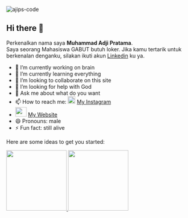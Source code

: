 <p align="left"> <img src="https://komarev.com/ghpvc/?username=ajips-code&label=Profile%20views&color=0e75b6&style=flat" alt="ajips-code"/></p>

## Hi there 👋
Perkenalkan nama saya **Muhammad Adji Pratama**.\
Saya seorang Mahasiswa GABUT butuh loker.
Jika kamu tertarik untuk berkenalan denganku, silakan ikuti akun [Linkedin](https://www.linkedin.com/in/muhammadadjipr/) ku ya.
- 🔭 I’m currently working on brain
- 🌱 I’m currently learning everything
- 👯 I’m looking to collaborate on this site
- 🤔 I’m looking for help with God
- 💬 Ask me about what do you want
- 📫 How to reach me: <a href="https://www.instagram.com/mdjiepr/"><img src="https://www.instagram.com/static/images/ico/favicon-192.png/68d99ba29cc8.png" alt="Instagram" width="20px" height="20px"></a> [My Instagram](https://www.instagram.com/mdjiepr/)
- <img src="https://cdn3.iconfinder.com/data/icons/flat-icons-web/40/Globe-512.png" alt="" width="30px" height="25px"> [My Website](https://djie.netlify.app) 
- 😄 Pronouns: male
- ⚡ Fun fact: still alive

Here are some ideas to get you started:

<p align="left">
<a href="https://github.com/gilangadhan">
  <img height="160em" src="https://github-readme-stats-eight-theta.vercel.app/api?username=gilangadhan&show_icons=true&theme=algolia&include_all_commits=true&count_private=true"/>
  <img height="160em" src="https://github-readme-stats-eight-theta.vercel.app/api/top-langs/?username=gilangadhan&layout=compact&langs_count=8&theme=algolia"/>
</a>
</p>
